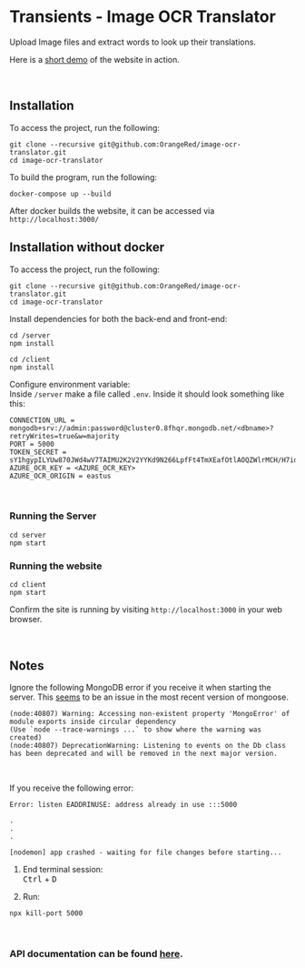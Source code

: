 # Transients - Image OCR Translator

Upload Image files and extract words to look up their translations.

Here is a [short demo](https://www.youtube.com/watch?v=_gAdCidpmvo) of the website in action.

<br/>

## Installation

To access the project, run the following:
```
git clone --recursive git@github.com:OrangeRed/image-ocr-translator.git
cd image-ocr-translator
```

To build the program, run the following:
```
docker-compose up --build
```

After docker builds the website, it can be accessed via `http://localhost:3000/`



## Installation without docker

To access the project, run the following:
```
git clone --recursive git@github.com:OrangeRed/image-ocr-translator.git
cd image-ocr-translator
```

Install dependencies for both the back-end and front-end:
```
cd /server
npm install

cd /client
npm install
```

Configure environment variable:<br />
Inside `/server` make a file called `.env`. Inside it should look something like this:
```
CONNECTION_URL = mongodb+srv://admin:password@cluster0.8fhqr.mongodb.net/<dbname>?retryWrites=true&w=majority
PORT = 5000
TOKEN_SECRET = sY1hgypILYUw870JWd4wV7TAIMU2K2V2YYKd9N266LpfFt4TmXEafOtlAOQZWlrMCH/H7idpEDyAtpfN
AZURE_OCR_KEY = <AZURE_OCR_KEY>
AZURE_OCR_ORIGIN = eastus
```

<br/>

### Running the Server
```
cd server
npm start
```

### Running the website
```
cd client
npm start
```
Confirm the site is running by visiting `http://localhost:3000` in your web browser.

<br/>

## Notes

Ignore the following MongoDB error if you receive it when starting the server. This [seems](https://developer.mongodb.com/community/forums/t/warning-accessing-non-existent-property-mongoerror-of-module-exports-inside-circular-dependency/15411) to be an issue in the most recent version of mongoose. 

```
(node:40807) Warning: Accessing non-existent property 'MongoError' of module exports inside circular dependency
(Use `node --trace-warnings ...` to show where the warning was created)
(node:40807) DeprecationWarning: Listening to events on the Db class has been deprecated and will be removed in the next major version.
```

<br/>

If you receive the following error:
```
Error: listen EADDRINUSE: address already in use :::5000

.
.
.

[nodemon] app crashed - waiting for file changes before starting...
```

1. End terminal session:\
<kbd>Ctrl</kbd> + <kbd>D</kbd>

2. Run:
```
npx kill-port 5000
```

<br/>

### API documentation can be found [here](https://github.com/OrangeRed/image-ocr-translator/tree/main/API.md).
